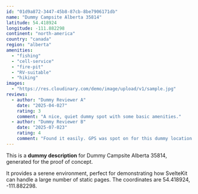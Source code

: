 ```yaml
---
id: "01d9a872-3447-45b8-87cb-8be7906171db"
name: "Dummy Campsite Alberta 35814"
latitude: 54.418924
longitude: -111.882298
continent: "north-america"
country: "canada"
region: "alberta"
amenities:
  - "fishing"
  - "cell-service"
  - "fire-pit"
  - "RV-suitable"
  - "hiking"
images:
  - "https://res.cloudinary.com/demo/image/upload/v1/sample.jpg"
reviews:
  - author: "Dummy Reviewer A"
    date: "2025-04-027"
    rating: 3
    comment: "A nice, quiet dummy spot with some basic amenities."
  - author: "Dummy Reviewer B"
    date: "2025-07-023"
    rating: 4
    comment: "Found it easily. GPS was spot on for this dummy location."
---
```


This is a **dummy description** for Dummy Campsite Alberta 35814, generated for the proof of concept.

It provides a serene environment, perfect for demonstrating how SvelteKit can handle a large number of static pages. The coordinates are 54.418924, -111.882298.
